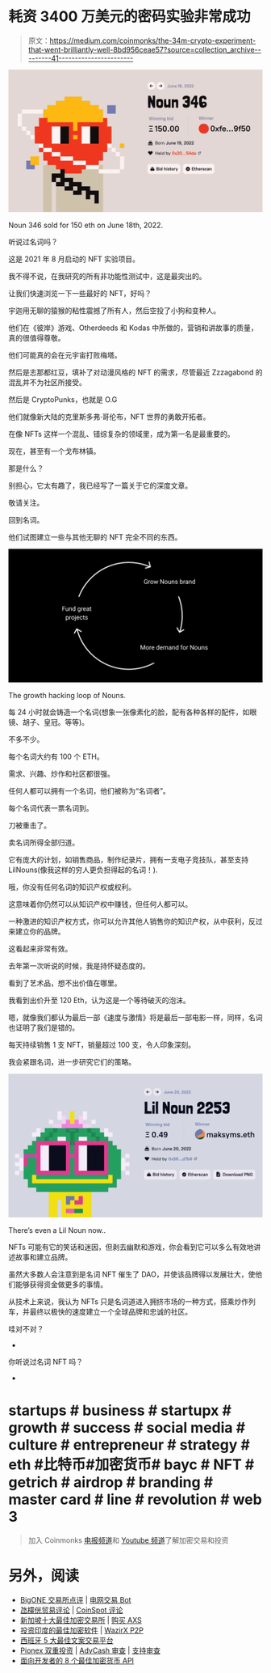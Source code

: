 # 耗资 3400 万美元的密码实验非常成功

> 原文：<https://medium.com/coinmonks/the-34m-crypto-experiment-that-went-brilliantly-well-8bd956ceae57?source=collection_archive---------41----------------------->

![](img/63b316166769034e54568027abfc1627.png)

Noun 346 sold for 150 eth on June 18th, 2022.

听说过名词吗？

这是 2021 年 8 月启动的 NFT 实验项目。

我不得不说，在我研究的所有非功能性测试中，这是最突出的。

让我们快速浏览一下一些最好的 NFT，好吗？

宇迦用无聊的猿猴的粘性震撼了所有人，然后空投了小狗和变种人。

他们在《彼岸》游戏、Otherdeeds 和 Kodas 中所做的，营销和讲故事的质量，真的很值得尊敬。

他们可能真的会在元宇宙打败梅塔。

然后是志那都红豆，填补了对动漫风格的 NFT 的需求，尽管最近 Zzzagabond 的混乱并不为社区所接受。

然后是 CryptoPunks，也就是 O.G

他们就像新大陆的克里斯多弗·哥伦布，NFT 世界的勇敢开拓者。

在像 NFTs 这样一个混乱、错综复杂的领域里，成为第一名是最重要的。

现在，甚至有一个戈布林镇。

那是什么？

别担心，它太有趣了，我已经写了一篇关于它的深度文章。

敬请关注。

回到名词。

他们试图建立一些与其他无聊的 NFT 完全不同的东西。

![](img/c913c7514ffee7095e4316ac8a9c1f20.png)

The growth hacking loop of Nouns.

每 24 小时就会铸造一个名词(想象一张像素化的脸，配有各种各样的配件，如眼镜、胡子、皇冠。等等)。

不多不少。

每个名词大约有 100 个 ETH。

需求、兴趣、炒作和社区都很强。

任何人都可以拥有一个名词，他们被称为“名词者”。

每个名词代表一票名词到。

刀被重击了。

卖名词所得全部归道。

它有庞大的计划，如销售商品，制作纪录片，拥有一支电子竞技队，甚至支持 LilNouns(像我这样的穷人更负担得起的名词！).

哦，你没有任何名词的知识产权或权利。

这意味着你仍然可以从知识产权中赚钱，但任何人都可以。

一种激进的知识产权方式，你可以允许其他人销售你的知识产权，从中获利，反过来建立你的品牌。

这看起来非常有效。

去年第一次听说的时候，我是持怀疑态度的。

看到了艺术品，想不出价值在哪里。

我看到出价升至 120 Eth，认为这是一个等待破灭的泡沫。

嗯，就像我们都认为最后一部《速度与激情》将是最后一部电影一样，同样，名词也证明了我们是错的。

每天持续销售 1 支 NFT，销量超过 100 支，令人印象深刻。

我会紧跟名词，进一步研究它们的策略。

![](img/e6c6e7adffbe1b01ce982ab981febd46.png)

There’s even a Lil Noun now..

NFTs 可能有它的笑话和迷因，但剥去幽默和游戏，你会看到它可以多么有效地讲述故事和建立品牌。

虽然大多数人会注意到是名词 NFT 催生了 DAO，并使该品牌得以发展壮大，使他们能够获得资金做更多的事情。

从技术上来说，我认为 NFTs 只是名词道进入拥挤市场的一种方式，搭乘炒作列车，并最终以极快的速度建立一个全球品牌和忠诚的社区。

哇对不对？

-

你听说过名词 NFT 吗？

-

# startups # business # startupx # growth # success # social media # culture # entrepreneur # strategy # eth #比特币#加密货币# bayc # NFT # getrich # airdrop # branding # master card # line # revolution # web 3

> 加入 Coinmonks [电报频道](https://t.me/coincodecap)和 [Youtube 频道](https://www.youtube.com/c/coinmonks/videos)了解加密交易和投资

# 另外，阅读

*   [BigONE 交易所点评](/coinmonks/bigone-exchange-review-64705d85a1d4) | [电网交易 Bot](https://coincodecap.com/grid-trading)
*   [氹欞侊贸易评论](https://coincodecap.com/anny-trade-review) | [CoinSpot 评论](https://coincodecap.com/coinspot-review)
*   [新加坡十大最佳加密交易所](https://coincodecap.com/crypto-exchange-in-singapore) | [购买 AXS](https://coincodecap.com/buy-axs-token)
*   [投资印度的最佳加密软件](https://coincodecap.com/best-crypto-to-invest-in-india-in-2021) | [WazirX P2P](https://coincodecap.com/wazirx-p2p)
*   [西班牙 5 大最佳文案交易平台](https://coincodecap.com/copy-trading-spain)
*   [Pionex 双重投资](https://coincodecap.com/pionex-dual-investment) | [AdvCash 审查](https://coincodecap.com/advcash-review) | [支持审查](https://coincodecap.com/uphold-review)
*   [面向开发者的 8 个最佳加密货币 API](https://coincodecap.com/best-cryptocurrency-apis)